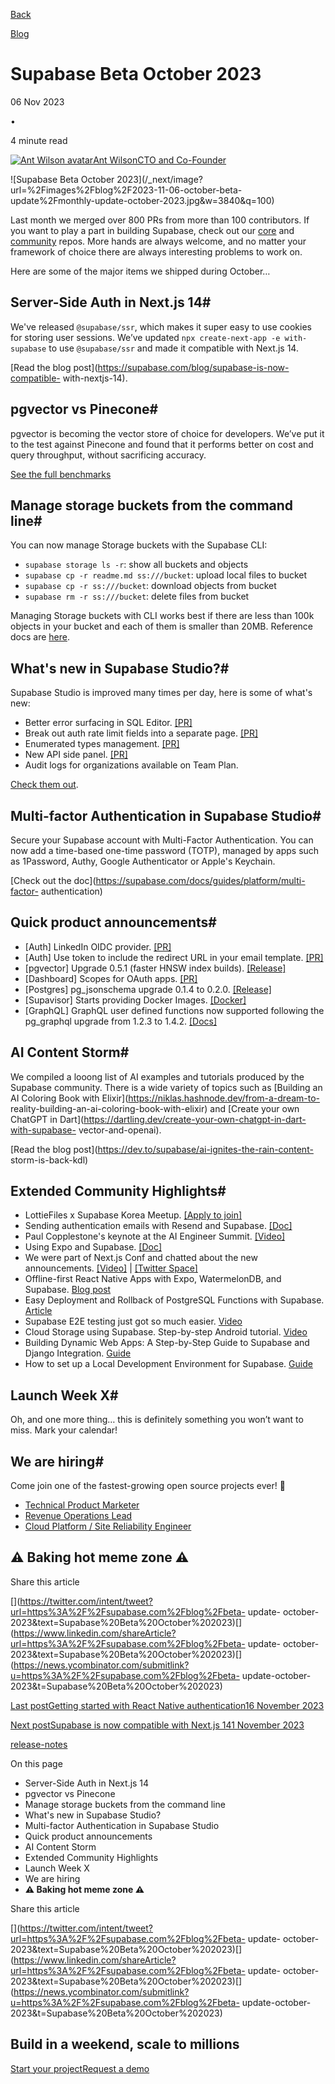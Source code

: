 [Back](/blog)

[Blog](/blog)

# Supabase Beta October 2023

06 Nov 2023

•

4 minute read

[![Ant Wilson
avatar](/_next/image?url=https%3A%2F%2Fgithub.com%2Fawalias.png&w=96&q=75)Ant
WilsonCTO and Co-Founder](https://github.com/awalias)

![Supabase Beta October
2023](/_next/image?url=%2Fimages%2Fblog%2F2023-11-06-october-beta-
update%2Fmonthly-update-october-2023.jpg&w=3840&q=100)

Last month we merged over 800 PRs from more than 100 contributors. If you want
to play a part in building Supabase, check out our
[core](https://github.com/supabase) and
[community](https://github.com/supabase-community/) repos. More hands are
always welcome, and no matter your framework of choice there are always
interesting problems to work on.

Here are some of the major items we shipped during October…

## Server-Side Auth in Next.js 14#

We've released `@supabase/ssr`, which makes it super easy to use cookies for
storing user sessions. We’ve updated `npx create-next-app -e with-supabase` to
use `@supabase/ssr` and made it compatible with Next.js 14.

[Read the blog post](https://supabase.com/blog/supabase-is-now-compatible-
with-nextjs-14).

## pgvector vs Pinecone#

pgvector is becoming the vector store of choice for developers. We’ve put it
to the test against Pinecone and found that it performs better on cost and
query throughput, without sacrificing accuracy.

[See the full benchmarks](https://supabase.com/blog/pgvector-vs-pinecone)

## Manage storage buckets from the command line#

You can now manage Storage buckets with the Supabase CLI:

  * `supabase storage ls -r`: show all buckets and objects
  * `supabase cp -r readme.md ss:///bucket`: upload local files to bucket
  * `supabase cp -r ss:///bucket`: download objects from bucket
  * `supabase rm -r ss:///bucket`: delete files from bucket

Managing Storage buckets with CLI works best if there are less than 100k
objects in your bucket and each of them is smaller than 20MB. Reference docs
are [here](https://supabase.com/docs/reference/cli/supabase-storage-ls).

## What's new in Supabase Studio?#

Supabase Studio is improved many times per day, here is some of what's new:

  * Better error surfacing in SQL Editor. [[PR]](https://github.com/supabase/supabase/pull/18327)
  * Break out auth rate limit fields into a separate page. [[PR]](https://github.com/supabase/supabase/pull/18265)
  * Enumerated types management. [[PR]](https://github.com/supabase/supabase/pull/17953)
  * New API side panel. [[PR]](https://github.com/supabase/supabase/pull/17880)
  * Audit logs for organizations available on Team Plan.

[Check them out](https://supabase.com/dashboard/).

## Multi-factor Authentication in Supabase Studio#

Secure your Supabase account with Multi-Factor Authentication. You can now add
a time-based one-time password (TOTP), managed by apps such as 1Password,
Authy, Google Authenticator or Apple's Keychain.

[Check out the doc](https://supabase.com/docs/guides/platform/multi-factor-
authentication)

## Quick product announcements#

  * [Auth] LinkedIn OIDC provider. [[PR]](https://github.com/supabase/supabase/pull/18225)
  * [Auth] Use token to include the redirect URL in your email template. [[PR]](https://github.com/supabase/gotrue/pull/1276)
  * [pgvector] Upgrade 0.5.1 (faster HNSW index builds). [[Release]](https://github.com/pgvector/pgvector/releases/tag/v0.5.1)
  * [Dashboard] Scopes for OAuth apps. [[PR]](https://github.com/supabase/supabase/pull/17976)
  * [Postgres] pg_jsonschema upgrade 0.1.4 to 0.2.0. [[Release]](https://github.com/supabase/pg_jsonschema/releases/tag/v0.2.0)
  * [Supavisor] Starts providing Docker Images. [[Docker]](https://hub.docker.com/r/supabase/supavisor/tags)
  * [GraphQL] GraphQL user defined functions now supported following the pg_graphql upgrade from 1.2.3 to 1.4.2. [[Docs]](https://supabase.github.io/pg_graphql/functions/)

## AI Content Storm#

We compiled a looong list of AI examples and tutorials produced by the
Supabase community. There is a wide variety of topics such as [Building an AI
Coloring Book with Elixir](https://niklas.hashnode.dev/from-a-dream-to-
reality-building-an-ai-coloring-book-with-elixir) and [Create your own ChatGPT
in Dart](https://dartling.dev/create-your-own-chatgpt-in-dart-with-supabase-
vector-and-openai).

[Read the blog post](https://dev.to/supabase/ai-ignites-the-rain-content-
storm-is-back-kdl)

## Extended Community Highlights#

  * LottieFiles x Supabase Korea Meetup. [[Apply to join]](https://lu.ma/lottiekr_supabase_23)
  * Sending authentication emails with Resend and Supabase. [[Doc]](https://resend.com/docs/knowledge-base/how-do-i-maximize-deliverability-for-supabase-auth-emails)
  * Paul Copplestone's keynote at the AI Engineer Summit. [[Video]](https://www.youtube.com/live/qw4PrtyvJI0?feature=shared&t=10556)
  * Using Expo and Supabase. [[Doc]](https://docs.expo.dev/guides/using-supabase/)
  * We were part of Next.js Conf and chatted about the new announcements. [[Video]](https://www.youtube.com/watch?v=FdiX5rHS_0Y&t=3880s) | [[Twitter Space]](https://twitter.com/i/spaces/1yoKMwNWbRjJQ?s=20)
  * Offline-first React Native Apps with Expo, WatermelonDB, and Supabase. [Blog post](https://supabase.com/blog/react-native-offline-first-watermelon-db)
  * Easy Deployment and Rollback of PostgreSQL Functions with Supabase. [Article](https://blog.mansueli.com/streamlining-postgresql-function-management-with-supabase)
  * Supabase E2E testing just got so much easier. [Video](https://www.youtube.com/watch?v=JMJODiXFHBI)
  * Cloud Storage using Supabase. Step-by-step Android tutorial. [Video](https://www.youtube.com/watch?v=BqxI7ViS_-M)
  * Building Dynamic Web Apps: A Step-by-Step Guide to Supabase and Django Integration. [Guide](https://python.plainenglish.io/building-dynamic-web-apps-a-step-by-step-guide-to-supabase-and-django-integration-13d569a53f42)
  * How to set up a Local Development Environment for Supabase. [Guide](https://aiherrera.medium.com/how-to-set-up-a-local-development-environment-for-supabase-dd80e16d050)

## Launch Week X#

Oh, and one more thing… this is definitely something you won’t want to miss.
Mark your calendar!

## We are hiring#

Come join one of the fastest-growing open source projects ever! 🤗

  * [Technical Product Marketer](https://boards.greenhouse.io/supabase/jobs/5005843004)
  * [Revenue Operations Lead](https://boards.greenhouse.io/supabase/jobs/5006313004)
  * [Cloud Platform / Site Reliability Engineer](https://boards.greenhouse.io/supabase/jobs/5013075004)

## **⚠️ Baking hot meme zone ⚠️** #

Share this article

[](https://twitter.com/intent/tweet?url=https%3A%2F%2Fsupabase.com%2Fblog%2Fbeta-
update-
october-2023&text=Supabase%20Beta%20October%202023)[](https://www.linkedin.com/shareArticle?url=https%3A%2F%2Fsupabase.com%2Fblog%2Fbeta-
update-
october-2023&text=Supabase%20Beta%20October%202023)[](https://news.ycombinator.com/submitlink?u=https%3A%2F%2Fsupabase.com%2Fblog%2Fbeta-
update-october-2023&t=Supabase%20Beta%20October%202023)

[Last postGetting started with React Native authentication16 November
2023](/blog/react-native-authentication)

[Next postSupabase is now compatible with Next.js 141 November
2023](/blog/supabase-is-now-compatible-with-nextjs-14)

[release-notes](/blog/tags/release-notes)

On this page

  * Server-Side Auth in Next.js 14
  * pgvector vs Pinecone
  * Manage storage buckets from the command line
  * What's new in Supabase Studio?
  * Multi-factor Authentication in Supabase Studio
  * Quick product announcements
  * AI Content Storm
  * Extended Community Highlights
  * Launch Week X
  * We are hiring
  * **⚠️ Baking hot meme zone ⚠️**

Share this article

[](https://twitter.com/intent/tweet?url=https%3A%2F%2Fsupabase.com%2Fblog%2Fbeta-
update-
october-2023&text=Supabase%20Beta%20October%202023)[](https://www.linkedin.com/shareArticle?url=https%3A%2F%2Fsupabase.com%2Fblog%2Fbeta-
update-
october-2023&text=Supabase%20Beta%20October%202023)[](https://news.ycombinator.com/submitlink?u=https%3A%2F%2Fsupabase.com%2Fblog%2Fbeta-
update-october-2023&t=Supabase%20Beta%20October%202023)

## Build in a weekend, scale to millions

[Start your project](https://supabase.com/dashboard)[Request a
demo](/contact/sales)

